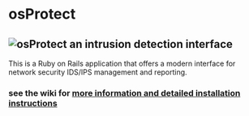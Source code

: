 # osProtect

## ![osProtect](http://www.clone-systems.com/images/intrusion-detection-web-interface-open-source.png) an intrusion detection interface   

This is a Ruby on Rails application that offers a modern interface for network security IDS/IPS management and reporting.

### see the wiki for [more information and detailed installation instructions](osProtect/wiki "wiki installation instructions")

